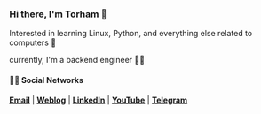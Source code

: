 ### Hi there, I'm Torham 👋
Interested in learning Linux, Python, and everything else related to computers 🍾

currently, I'm a backend engineer 🦕🤝


#### :man_technologist: Social Networks
[__Email__](mailto:TorhamDev@gmail.com) | [__Weblog__](https://torhamdev.hashnode.dev/) | [__LinkedIn__](https://www.linkedin.com/in/mohammad-hamzeh-mohammadian-48ab30249/) | [__YouTube__](https://www.youtube.com/@techwithtori/) | [__Telegram__](https://t.me/TorhamDevCH)
